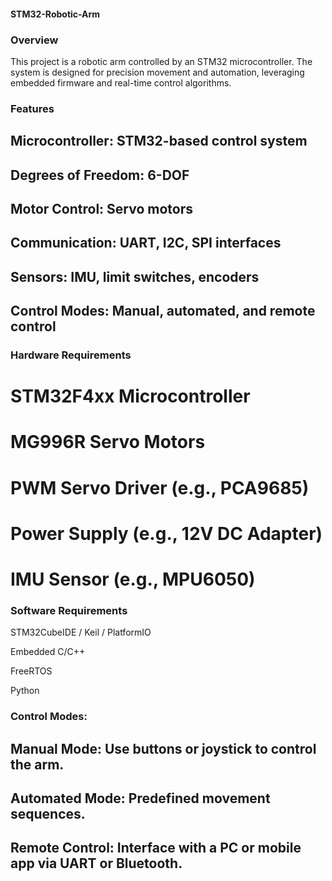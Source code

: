 #### STM32-Robotic-Arm
### Overview
This project is a robotic arm controlled by an STM32 microcontroller. The system is designed for precision movement and automation, leveraging embedded firmware and real-time control algorithms.

### Features
## Microcontroller: STM32-based control system

## Degrees of Freedom: 6-DOF

## Motor Control: Servo motors

## Communication: UART, I2C, SPI interfaces

## Sensors: IMU, limit switches, encoders

## Control Modes: Manual, automated, and remote control

### Hardware Requirements
# STM32F4xx Microcontroller

# MG996R Servo Motors

# PWM Servo Driver (e.g., PCA9685)

# Power Supply (e.g., 12V DC Adapter)

# IMU Sensor (e.g., MPU6050)

### Software Requirements
STM32CubeIDE / Keil / PlatformIO

Embedded C/C++

FreeRTOS

Python

### Control Modes:
## Manual Mode: Use buttons or joystick to control the arm.

## Automated Mode: Predefined movement sequences.

## Remote Control: Interface with a PC or mobile app via UART or Bluetooth.

